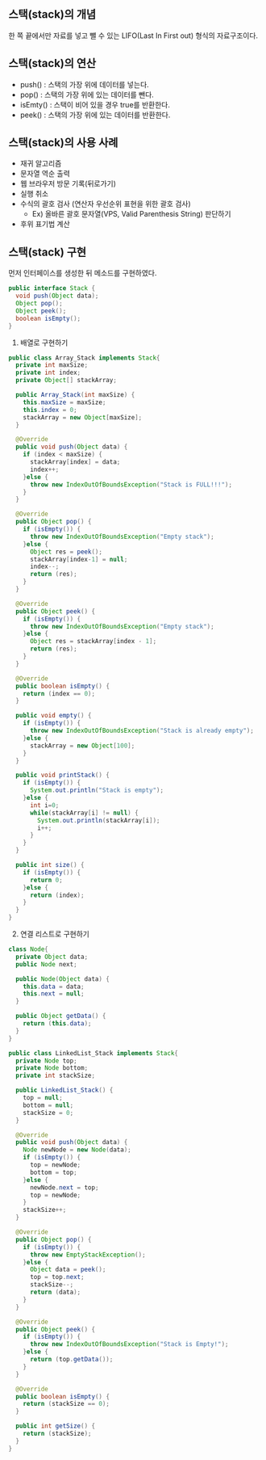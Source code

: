 ## 스택(stack)의 개념
한 쪽 끝에서만 자료를 넣고 뺄 수 있는 LIFO(Last In First out) 형식의 자료구조이다.

## 스택(stack)의 연산
- push() : 스택의 가장 위에 데이터를 넣는다.
- pop() : 스택의 가장 위에 있는 데이터를 뺀다.
- isEmty() : 스택이 비어 있을 경우 true를 반환한다.
- peek() : 스택의 가장 위에 있는 데이터를 반환한다.

## 스택(stack)의 사용 사례
- 재귀 알고리즘
- 문자열 역순 출력
- 웹 브라우저 방문 기록(뒤로가기)
- 실행 취소
- 수식의 괄호 검사 (연산자 우선순위 표현을 위한 괄호 검사)
  - Ex) 올바른 괄호 문자열(VPS, Valid Parenthesis String) 판단하기
- 후위 표기법 계산

## 스택(stack) 구현
먼저 인터페이스를 생성한 뒤 메소드를 구현하였다.

```java
public interface Stack {
  void push(Object data);
  Object pop();
  Object peek();
  boolean isEmpty();
}
```

1. 배열로 구현하기

```java
public class Array_Stack implements Stack{
  private int maxSize;
  private int index;
  private Object[] stackArray;

  public Array_Stack(int maxSize) {
    this.maxSize = maxSize;
    this.index = 0;
    stackArray = new Object[maxSize];
  }

  @Override
  public void push(Object data) {
    if (index < maxSize) {
      stackArray[index] = data;
      index++;
    }else {
      throw new IndexOutOfBoundsException("Stack is FULL!!!");
    }
  }

  @Override
  public Object pop() {
    if (isEmpty()) {
      throw new IndexOutOfBoundsException("Empty stack");
    }else {
      Object res = peek();
      stackArray[index-1] = null;
      index--;
      return (res);
    }
  }

  @Override
  public Object peek() {
    if (isEmpty()) {
      throw new IndexOutOfBoundsException("Empty stack");
    }else {
      Object res = stackArray[index - 1];
      return (res);
    }
  }

  @Override
  public boolean isEmpty() {
    return (index == 0);
  }

  public void empty() {
    if (isEmpty()) {
      throw new IndexOutOfBoundsException("Stack is already empty");
    }else {
      stackArray = new Object[100];
    }
  }

  public void printStack() {
    if (isEmpty()) {
      System.out.println("Stack is empty");
    }else {
      int i=0;
      while(stackArray[i] != null) {
        System.out.println(stackArray[i]);
        i++;
      }
    }
  }

  public int size() {
    if (isEmpty()) {
      return 0;
    }else {
      return (index);
    }
  }
}

```

2. 연결 리스트로 구현하기

```java
class Node{
  private Object data;
  public Node next;

  public Node(Object data) {
    this.data = data;
    this.next = null;
  }

  public Object getData() {
    return (this.data);
  }
}

public class LinkedList_Stack implements Stack{
  private Node top;
  private Node bottom;
  private int stackSize;

  public LinkedList_Stack() {
    top = null;
    bottom = null;
    stackSize = 0;
  }

  @Override
  public void push(Object data) {
    Node newNode = new Node(data);
    if (isEmpty()) {
      top = newNode;
      bottom = top;
    }else {
      newNode.next = top;
      top = newNode;
    }
    stackSize++;
  }

  @Override
  public Object pop() {
    if (isEmpty()) {
      throw new EmptyStackException();
    }else {
      Object data = peek();
      top = top.next;
      stackSize--;
      return (data);
    }
  }

  @Override
  public Object peek() {
    if (isEmpty()) {
      throw new IndexOutOfBoundsException("Stack is Empty!");
    }else {
      return (top.getData());
    }
  }

  @Override
  public boolean isEmpty() {
    return (stackSize == 0);
  }

  public int getSize() {
    return (stackSize);
  }
}
```
